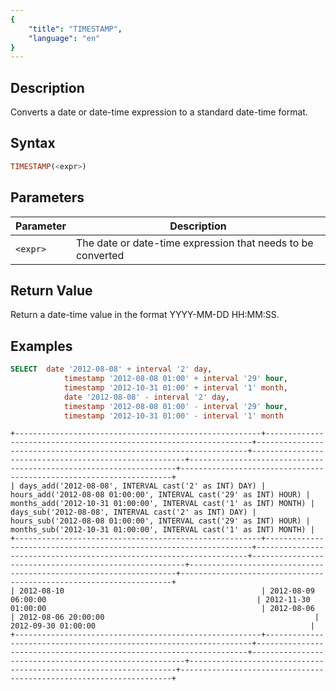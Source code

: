 ```yaml
---
{
    "title": "TIMESTAMP",
    "language": "en"
}
---
```


<!-- 
Licensed to the Apache Software Foundation (ASF) under one
or more contributor license agreements.  See the NOTICE file
distributed with this work for additional information
regarding copyright ownership.  The ASF licenses this file
to you under the Apache License, Version 2.0 (the
"License"); you may not use this file except in compliance
with the License.  You may obtain a copy of the License at
  http://www.apache.org/licenses/LICENSE-2.0
Unless required by applicable law or agreed to in writing,
software distributed under the License is distributed on an
"AS IS" BASIS, WITHOUT WARRANTIES OR CONDITIONS OF ANY
KIND, either express or implied.  See the License for the
specific language governing permissions and limitations
under the License.
-->

## Description

Converts a date or date-time expression to a standard date-time format.


## Syntax

```sql
TIMESTAMP(<expr>)
```

## Parameters

| Parameter | Description |
| -- | -- |
| `<expr>` | The date or date-time expression that needs to be converted |

## Return Value

Return a date-time value in the format YYYY-MM-DD HH:MM:SS.

## Examples

```sql
SELECT  date '2012-08-08' + interval '2' day,
            timestamp '2012-08-08 01:00' + interval '29' hour,
            timestamp '2012-10-31 01:00' + interval '1' month,
            date '2012-08-08' - interval '2' day,
            timestamp '2012-08-08 01:00' - interval '29' hour,
            timestamp '2012-10-31 01:00' - interval '1' month
```

```text
+-------------------------------------------------------+-------------------------------------------------------------------+--------------------------------------------------------------------+-------------------------------------------------------+-------------------------------------------------------------------+--------------------------------------------------------------------+
| days_add('2012-08-08', INTERVAL cast('2' as INT) DAY) | hours_add('2012-08-08 01:00:00', INTERVAL cast('29' as INT) HOUR) | months_add('2012-10-31 01:00:00', INTERVAL cast('1' as INT) MONTH) | days_sub('2012-08-08', INTERVAL cast('2' as INT) DAY) | hours_sub('2012-08-08 01:00:00', INTERVAL cast('29' as INT) HOUR) | months_sub('2012-10-31 01:00:00', INTERVAL cast('1' as INT) MONTH) |
+-------------------------------------------------------+-------------------------------------------------------------------+--------------------------------------------------------------------+-------------------------------------------------------+-------------------------------------------------------------------+--------------------------------------------------------------------+
| 2012-08-10                                            | 2012-08-09 06:00:00                                               | 2012-11-30 01:00:00                                                | 2012-08-06                                            | 2012-08-06 20:00:00                                               | 2012-09-30 01:00:00                                                |
+-------------------------------------------------------+-------------------------------------------------------------------+--------------------------------------------------------------------+-------------------------------------------------------+-------------------------------------------------------------------+--------------------------------------------------------------------+
```